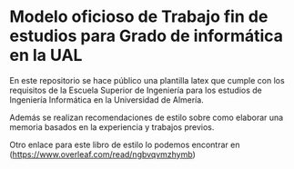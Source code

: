 # Modelo oficioso de Trabajo fin de estudios para Grado de informática en la UAL

En este repositorio se hace público una plantilla latex que cumple con los requisitos de la Escuela Superior de Ingeniería para los estudios de Ingeniería Informática en la Universidad de Almería.

Además se realizan recomendaciones de estilo sobre como elaborar una memoria basados en la experiencia y trabajos previos.

Otro enlace para este libro de estilo lo podemos encontrar en (https://www.overleaf.com/read/ngbvqvmzhymb)
